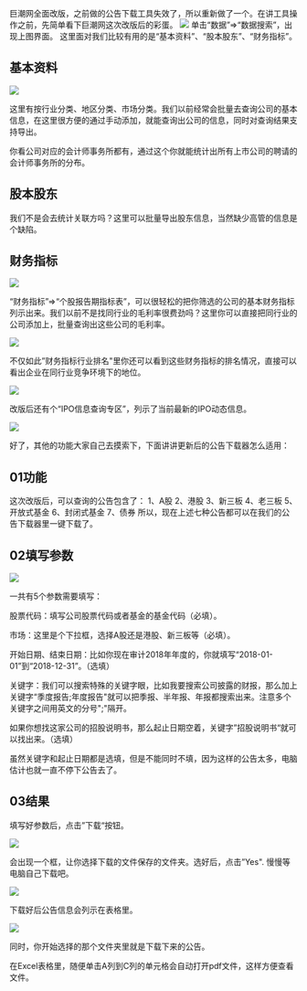 巨潮网全面改版，之前做的公告下载工具失效了，所以重新做了一个。在讲工具操作之前，先简单看下巨潮网这次改版后的彩蛋。
![](https://github.com/nigo81/tools-for-auditor/blob/master/02_公告下载器/photo/1.jpg)
单击“数据”=>“数据搜索”，出现上图界面。
这里面对我们比较有用的是“基本资料”、“股本股东”、“财务指标”。

## 基本资料

![](https://github.com/nigo81/tools-for-auditor/blob/master/02_公告下载器/photo/2.jpg)


这里有按行业分类、地区分类、市场分类。我们以前经常会批量去查询公司的基本信息，在这里很方便的通过手动添加，就能查询出公司的信息，同时对查询结果支持导出。

你看公司对应的会计师事务所都有，通过这个你就能统计出所有上市公司的聘请的会计师事务所的分布。

## 股本股东

我们不是会去统计关联方吗？这里可以批量导出股东信息，当然缺少高管的信息是个缺陷。

## 财务指标

![](https://github.com/nigo81/tools-for-auditor/blob/master/02_公告下载器/photo/3.jpg)

“财务指标”=>“个股报告期指标表”，可以很轻松的把你筛选的公司的基本财务指标列示出来。我们以前不是找同行业的毛利率很费劲吗？这里你可以直接把同行业的公司添加上，批量查询出这些公司的毛利率。

![](https://github.com/nigo81/tools-for-auditor/blob/master/02_公告下载器/photo/4.jpg)

不仅如此”财务指标行业排名"里你还可以看到这些财务指标的排名情况，直接可以看出企业在同行业竞争环境下的地位。

![](https://github.com/nigo81/tools-for-auditor/blob/master/02_公告下载器/photo/5.jpg)

改版后还有个“IPO信息查询专区”，列示了当前最新的IPO动态信息。

![](https://github.com/nigo81/tools-for-auditor/blob/master/02_公告下载器/photo/6.jpg)

好了，其他的功能大家自己去摸索下，下面讲讲更新后的公告下载器怎么适用：


## 01功能

这次改版后，可以查询的公告包含了：
1、A股
2、港股
3、新三板
4、老三板
5、开放式基金
6、封闭式基金
7、债券
所以，现在上述七种公告都可以在我们的公告下载器里一键下载了。

## 02填写参数

![](https://github.com/nigo81/tools-for-auditor/blob/master/02_公告下载器/photo/7.jpg)

一共有5个参数需要填写：

股票代码：填写公司股票代码或者基金的基金代码（必填）。

市场：这里是个下拉框，选择A股还是港股、新三板等（必填）。

开始日期、结束日期：比如你现在审计2018年年度的，你就填写“2018-01-01”到“2018-12-31”。（选填）

关键字：我们可以搜索特殊的关键字眼，比如我要搜索公司披露的财报，那么加上关键字“季度报告;年度报告"就可以把季报、半年报、年报都搜索出来。注意多个关键字之间用英文的分号";"隔开。

如果你想找这家公司的招股说明书，那么起止日期空着，关键字”招股说明书“就可以找出来。（选填）

虽然关键字和起止日期都是选填，但是不能同时不填，因为这样的公告太多，电脑估计也就一直不停下公告去了。

## 03结果

填写好参数后，点击”下载“按钮。

![](https://github.com/nigo81/tools-for-auditor/blob/master/02_公告下载器/photo/8.jpg)

会出现一个框，让你选择下载的文件保存的文件夹。选好后，点击”Yes".
慢慢等电脑自己下载吧。

![](https://github.com/nigo81/tools-for-auditor/blob/master/02_公告下载器/photo/9.jpg)

下载好后公告信息会列示在表格里。

![](https://github.com/nigo81/tools-for-auditor/blob/master/02_公告下载器/photo/10.jpg)

同时，你开始选择的那个文件夹里就是下载下来的公告。

在Excel表格里，随便单击A列到C列的单元格会自动打开pdf文件，这样方便查看文件。
